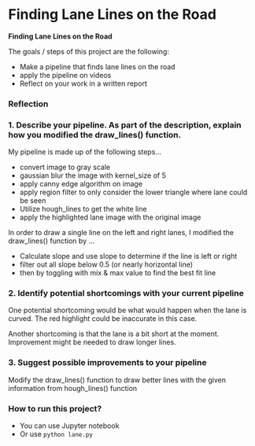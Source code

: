 # **Finding Lane Lines on the Road** 

**Finding Lane Lines on the Road**

The goals / steps of this project are the following:
* Make a pipeline that finds lane lines on the road
* apply the pipeline on videos
* Reflect on your work in a written report

### Reflection

### 1. Describe your pipeline. As part of the description, explain how you modified the draw_lines() function.

My pipeline is made up of the following steps...
- convert image to gray scale
- gaussian blur the image with kernel_size of 5
- apply canny edge algorithm on image
- apply region filter to only consider the lower triangle where lane could be seen
- Utilize hough_lines to get the white line
- apply the highlighted lane image with the original image

In order to draw a single line on the left and right lanes, I modified the draw_lines() function by ...
- Calculate slope and use slope to determine if the line is left or right
- filter out all slope below 0.5 (or nearly horizontal line)
- then by toggling with mix & max value to find the best fit line

### 2. Identify potential shortcomings with your current pipeline


One potential shortcoming would be what would happen when the lane is curved. The red highlight could be inaccurate in this case. 

Another shortcoming is that the lane is a bit short at the moment. Improvement might be needed to draw longer lines.

### 3. Suggest possible improvements to your pipeline

Modify the draw_lines() function to draw better lines with the given information from hough_lines() function

### How to run this project?
- You can use Jupyter notebook
- Or use `python lane.py`